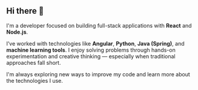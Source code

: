 ## Hi there 👋

I'm a developer focused on building full-stack applications with **React** and **Node.js**.

I’ve worked with technologies like **Angular**, **Python**, **Java (Spring)**, and **machine learning tools**. I enjoy solving problems through hands-on experimentation and creative thinking — especially when traditional approaches fall short.

I'm always exploring new ways to improve my code and learn more about the technologies I use.



<!--
**caio2983/caio2983** is a ✨ _special_ ✨ repository because its `README.md` (this file) appears on your GitHub profile.

Here are some ideas to get you started:

- 🔭 I’m currently working on ...
- 🌱 I’m currently learning ...
- 👯 I’m looking to collaborate on ...
- 🤔 I’m looking for help with ...
- 💬 Ask me about ...
- 📫 How to reach me: ...
- 😄 Pronouns: ...
- ⚡ Fun fact: ...
-->
